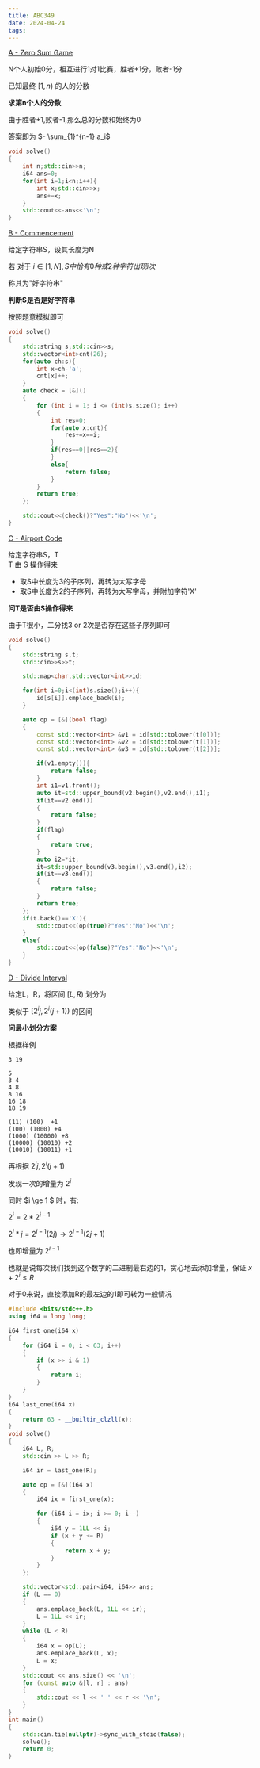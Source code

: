 ```yaml
---
title: ABC349
date: 2024-04-24
tags:
---
```


[A - Zero Sum Game](https://atcoder.jp/contests/abc349/tasks/abc349_a)

N个人初始0分，相互进行1对1比赛，胜者+1分，败者-1分  

已知最终 $[1,n)$ 的人的分数  

**求第n个人的分数**  

由于胜者+1,败者-1,那么总的分数和始终为0  

答案即为 $- \sum_{1}^{n-1} a_i$  

```cpp
void solve()
{
    int n;std::cin>>n;
    i64 ans=0;
    for(int i=1;i<n;i++){
        int x;std::cin>>x;
        ans+=x;
    }
    std::cout<<-ans<<'\n';
}
```

[B - Commencement](https://atcoder.jp/contests/abc349/tasks/abc349_b)

给定字符串S，设其长度为N  

若 对于 $i\in[1,N],S中恰有0种或2种字符出现i次$  

称其为"好字符串"  

**判断S是否是好字符串**  

按照题意模拟即可  

```cpp
void solve()
{
    std::string s;std::cin>>s;
    std::vector<int>cnt(26);
    for(auto ch:s){
        int x=ch-'a';
        cnt[x]++;
    }
    auto check = [&]()
    {
        for (int i = 1; i <= (int)s.size(); i++)
        {
            int res=0;
            for(auto x:cnt){
                res+=x==i;
            }           
            if(res==0||res==2){
            }
            else{
                return false;
            }
        }
        return true;
    };

    std::cout<<(check()?"Yes":"No")<<'\n';
}
```

[C - Airport Code](https://atcoder.jp/contests/abc349/tasks/abc349_c)

给定字符串S，T  
T 由 S 操作得来  

- 取S中长度为3的子序列，再转为大写字母 
- 取S中长度为2的子序列，再转为大写字母，并附加字符'X'  

**问T是否由S操作得来**

由于T很小，二分找3 or 2次是否存在这些子序列即可  

```cpp
void solve()
{
    std::string s,t;
    std::cin>>s>>t;

    std::map<char,std::vector<int>>id;

    for(int i=0;i<(int)s.size();i++){
        id[s[i]].emplace_back(i);
    }

    auto op = [&](bool flag)
    {
        const std::vector<int> &v1 = id[std::tolower(t[0])];
        const std::vector<int> &v2 = id[std::tolower(t[1])];
        const std::vector<int> &v3 = id[std::tolower(t[2])];

        if(v1.empty()){
            return false;
        }
        int i1=v1.front();
        auto it=std::upper_bound(v2.begin(),v2.end(),i1);
        if(it==v2.end())
        {
            return false;
        }
        if(flag)
        {
            return true;
        }
        auto i2=*it;
        it=std::upper_bound(v3.begin(),v3.end(),i2);
        if(it==v3.end())
        {
            return false;
        }
        return true;
    };
    if(t.back()=='X'){
        std::cout<<(op(true)?"Yes":"No")<<'\n';
    }
    else{
        std::cout<<(op(false)?"Yes":"No")<<'\n';
    }
}
```

[D - Divide Interval](https://atcoder.jp/contests/abc349/tasks/abc349_d)

给定L，R，将区间 $[L,R)$ 划分为  

类似于 $[2^{i}j,2^{i}(j+1))$ 的区间

**问最小划分方案**

根据样例

```
3 19

5
3 4
4 8
8 16
16 18
18 19

(11) (100)  +1
(100) (1000) +4
(1000) (10000) +8
(10000) (10010) +2
(10010) (10011) +1

```

再根据 $2^{i}j,2^{i}(j+1)$  

发现一次的增量为  $2^{i}$

同时  $i \ge 1 $  时，有: 

$2^{i}=2*2^{i-1}$ 

$2^{i}*j=2^{i-1}(2j) \rightarrow 2^{i-1}(2j+1)$

也即增量为 $2^{i-1}$  

也就是说每次我们找到这个数字的二进制最右边的1，贪心地去添加增量，保证 $x+2^{i} \le R$

对于0来说，直接添加R的最左边的1即可转为一般情况  



```cpp
#include <bits/stdc++.h>
using i64 = long long;

i64 first_one(i64 x)
{
    for (i64 i = 0; i < 63; i++)
    {
        if (x >> i & 1)
        {
            return i;
        }
    }
}
i64 last_one(i64 x)
{
    return 63 - __builtin_clzll(x);
}
void solve()
{
    i64 L, R;
    std::cin >> L >> R;

    i64 ir = last_one(R);

    auto op = [&](i64 x)
    {
        i64 ix = first_one(x);

        for (i64 i = ix; i >= 0; i--)
        {
            i64 y = 1LL << i;
            if (x + y <= R)
            {
                return x + y;
            }
        }
    };

    std::vector<std::pair<i64, i64>> ans;
    if (L == 0)
    {
        ans.emplace_back(L, 1LL << ir);
        L = 1LL << ir;
    }
    while (L < R)
    {
        i64 x = op(L);
        ans.emplace_back(L, x);
        L = x;
    }
    std::cout << ans.size() << '\n';
    for (const auto &[l, r] : ans)
    {
        std::cout << l << ' ' << r << '\n';
    }
}
int main()
{
    std::cin.tie(nullptr)->sync_with_stdio(false);
    solve();
    return 0;
}

```











